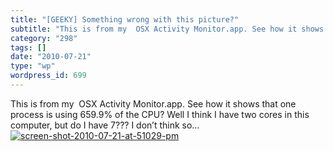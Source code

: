 ```yaml
---
title: "[GEEKY] Something wrong with this picture?"
subtitle: "This is from my  OSX Activity Monitor.app. See how it shows that one process is using 659.9% of the ..."
category: "298"
tags: []
date: "2010-07-21"
type: "wp"
wordpress_id: 699
---
```

This is from my  OSX Activity Monitor.app. See how it shows that one process is using 659.9% of the CPU? Well I think I have two cores in this computer, but do I have 7??? I don’t think so…
[![screen-shot-2010-07-21-at-51029-pm](https://i0.wp.com/s3.media.squarespace.com/production/1075723/12829350/wp-content/uploads/2010/07/screen-shot-2010-07-21-at-51029-pm.png?resize=178%2C124)](https://i0.wp.com/s3.media.squarespace.com/production/1075723/12829350/wp-content/uploads/2010/07/screen-shot-2010-07-21-at-51029-pm.png)